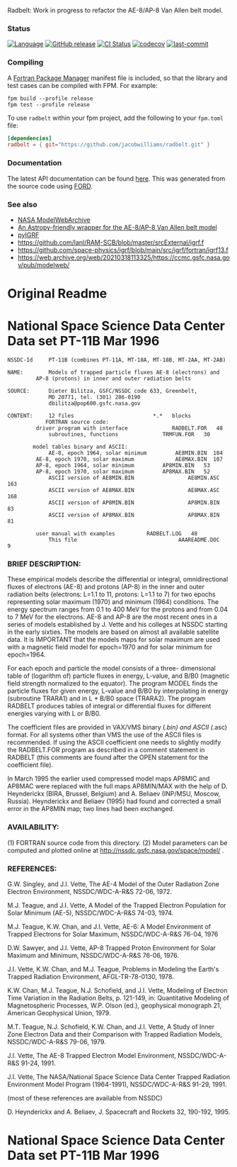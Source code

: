 Radbelt: Work in progress to refactor the AE-8/AP-8 Van Allen belt model.

### Status

[![Language](https://img.shields.io/badge/-Fortran-734f96?logo=fortran&logoColor=white)](https://github.com/topics/fortran)
[![GitHub release](https://img.shields.io/github/release/jacobwilliams/radbelt.svg)](https://github.com/jacobwilliams/radbelt/releases/latest)
[![CI Status](https://github.com/jacobwilliams/radbelt/actions/workflows/CI.yml/badge.svg)](https://github.com/jacobwilliams/radbelt/actions)
[![codecov](https://codecov.io/gh/jacobwilliams/radbelt/branch/master/graph/badge.svg)](https://codecov.io/gh/jacobwilliams/radbelt)
[![last-commit](https://img.shields.io/github/last-commit/jacobwilliams/radbelt)](https://github.com/jacobwilliams/radbelt/commits/master)

### Compiling

A [Fortran Package Manager](https://github.com/fortran-lang/fpm) manifest file is included, so that the library and test cases can be compiled with FPM. For example:

```
fpm build --profile release
fpm test --profile release
```

To use `radbelt` within your fpm project, add the following to your `fpm.toml` file:
```toml
[dependencies]
radbelt = { git="https://github.com/jacobwilliams/radbelt.git" }
```

### Documentation

The latest API documentation can be found [here](https://jacobwilliams.github.io/radbelt/). This was generated from the source code using [FORD](https://github.com/Fortran-FOSS-Programmers/ford).

### See also

* [NASA ModelWebArchive](https://git.smce.nasa.gov/ccmc-share/modelwebarchive)
* [An Astropy-friendly wrapper for the AE-8/AP-8 Van Allen belt model](https://github.com/nasa/radbelt)
* [pyIGRF](https://github.com/rilma/pyIGRF)
* https://github.com/lanl/RAM-SCB/blob/master/srcExternal/igrf.f
* https://github.com/space-physics/igrf/blob/main/src/igrf/fortran/igrf13.f
* https://web.archive.org/web/20210318113325/https://ccmc.gsfc.nasa.gov/pub/modelweb/


# Original Readme

National Space Science Data Center      Data set  PT-11B         Mar 1996
=========================================================================

```
NSSDC-Id     PT-11B (combines PT-11A, MT-18A, MT-18B, MT-2AA, MT-2AB)

NAME: 	     Models of trapped particle fluxes AE-8 (electrons) and
	     AP-8 (protons) in inner and outer radiation belts

SOURCE:      Dieter Bilitza, GSFC/NSSDC code 633, Greenbelt,
             MD 20771, tel. (301) 286-0190
             dbilitza@pop600.gsfc.nasa.gov

CONTENT:     12 files					      *.*   blocks
	     	FORTRAN source code:
	     driver program with interface          	RADBELT.FOR   48
             subroutines, functions 		 	 TRMFUN.FOR   30

		model tables binary and ASCII:
             AE-8, epoch 1964, solar minimum	 	 AE8MIN.BIN  104
	     AE-8, epoch 1970, solar maximum         	 AE8MAX.BIN  107
	     AP-8, epoch 1964, solar minimum  	 	 AP8MIN.BIN   53
	     AP-8, epoch 1970, solar maximum		 AP8MAX.BIN   52
             ASCII version of AE8MIN.BIN             	 AE8MIN.ASC  163
             ASCII version of AE8MAX.BIN             	 AE8MAX.ASC  168
             ASCII version of AP8MIN.BIN            	 AP8MIN.BIN   83
             ASCII version of AP8MAX.BIN            	 AP8MAX.BIN   81

	     user manual with examples  		RADBELT.LOG   48
             This file                                AAAREADME.DOC    9
```

### BRIEF DESCRIPTION:

These empirical models describe the differential or
integral, omnidirectional fluxes of electrons (AE-8) and protons
(AP-8) in the inner and outer radiation belts (electrons: L=1.1
to 11, protons: L=1.1 to 7) for two epochs representing solar
maximum (1970) and minimum (1964) conditions. The energy spectrum
ranges from 0.1 to 400 MeV for the protons and from 0.04 to 7 MeV
for the electrons. AE-8 and AP-8 are the most recent ones in a
series of models established by J. Vette and his colleges at NSSDC
starting in the early sixties. The models are based on almost all
available satellite data. It is IMPORTANT that the models maps for
solar maximum are used with a magnetic field model for epoch=1970
and for solar minimum for epoch=1964.

For each epoch and particle the model consists of a three-
dimensional table of (logarithm of) particle fluxes in energy, L-value,
and B/B0 (magnetic field strength normalized to the equator). The program
MODEL finds the particle fluxes for given energy, L-value and B/B0 by
interpolating in energy (subroutine TRARA1) and in L * B/B0 space (TRARA2).
The program RADBELT produces tables of integral or differential fluxes
for different energies varying with L or B/B0.

The coefficient files are provided in VAX/VMS binary (*.bin) and
ASCII (*.asc) format. For all systems other than VMS the use of the ASCII
files is recommended. If using the ASCII coefficient one needs to slightly
modify the RADBELT.FOR program as described in a comment statement in
RADBELT (this comments are found after the OPEN statement for the coefficient
file).

In March 1995 the earlier used compressed model maps AP8MIC and AP8MAC
were replaced with the full maps AP8MIN/MAX with the help of D. Heynderickx
(BIRA, Brussel, Belgium) and A. Beliaev (INP/MSU, Moscow, Russia). Heynderickx
and Beliaev (1995) had found and corrected a small error in the AP8MIN map;
two lines had been exchanged.

### AVAILABILITY:

(1) FORTRAN source code from this directory.
(2) Model parameters can be computed and plotted online at http://nssdc.gsfc.nasa.gov/space/model/ .

### REFERENCES:

G.W. Singley, and J.I. Vette, The AE-4 Model of the Outer Radiation
  Zone Electron Environment, NSSDC/WDC-A-R&S 72-06, 1972.

M.J. Teague, and J.I. Vette, A Model of the Trapped Electron
  Population for Solar Minimum (AE-5), NSSDC/WDC-A-R&S 74-03, 1974.

M.J. Teague, K.W. Chan, and J.I. Vette, AE-6: A Model Environment
  of Trapped Electrons for Solar Maximum, NSSDC/WDC-A-R&S 76-04, 1976

D.W. Sawyer, and J.I. Vette, AP-8 Trapped Proton Environment for
  Solar Maximum and Minimum, NSSDC/WDC-A-R&S 76-06, 1976.

J.I. Vette, K.W. Chan, and M.J. Teague, Problems in Modeling the
  Earth's Trapped Radiation Environment, AFGL-TR-78-0130, 1978.

K.W. Chan, M.J. Teague, N.J. Schofield, and J.I. Vette, Modeling of
  Electron Time Variation in the Radiation Belts, p. 121-149, in:
  Quantitative Modeling of Magnetospheric Processes, W.P. Olson
  (ed.), geophysical monograph 21, American Geophysical Union, 1979.

M.T. Teague, N.J. Schofield, K.W. Chan, and J.I. Vette, A Study of
  Inner Zone Electron Data and their Comparison with Trapped
  Radiation Models, NSSDC/WDC-A-R&S 79-06, 1979.

J.I. Vette, The AE-8 Trapped Electron Model Environment,
  NSSDC/WDC-A-R&S 91-24, 1991.

J.I. Vette, The NASA/National Space Science Data Center Trapped
  Radiation Environment Model Program (1964-1991), NSSDC/WDC-A-R&S
  91-29, 1991.

(most of these references are available from NSSDC)

D. Heynderickx and A. Beliaev, J. Spacecraft and Rockets 32, 190-192, 1995.

National Space Science Data Center      Data set  PT-11B         Mar 1996
=========================================================================
